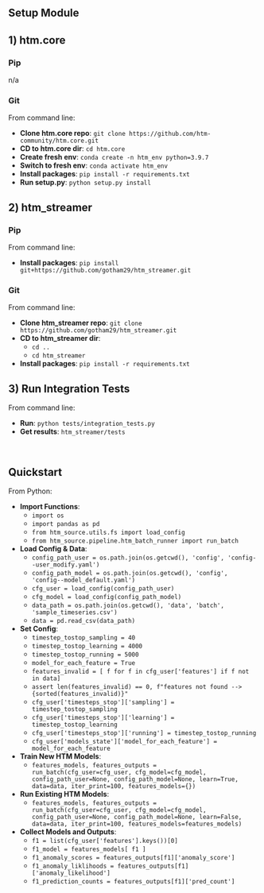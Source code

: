 ## Setup Module

## 1) htm.core
### Pip
n/a
### Git
From command line:
* **Clone htm.core repo**: `git clone https://github.com/htm-community/htm.core.git`
* **CD to htm.core dir**: `cd htm.core`
* **Create fresh env**: `conda create -n htm_env python=3.9.7`
* **Switch to fresh env**: `conda activate htm_env`
* **Install packages**: `pip install -r requirements.txt`
* **Run setup.py**: `python setup.py install`

## 2) htm_streamer
### Pip
From command line:
* **Install packages**: `pip install git+https://github.com/gotham29/htm_streamer.git`
### Git
From command line:
* **Clone htm_streamer repo**: `git clone https://github.com/gotham29/htm_streamer.git`
* **CD to htm_streamer dir**:
  * `cd ..`
  * `cd htm_streamer`
* **Install packages**: `pip install -r requirements.txt`

## 3) Run Integration Tests
From command line:
* **Run**: `python tests/integration_tests.py`
* **Get results**: `htm_streamer/tests`

<br/>

## Quickstart

From Python:
* **Import Functions**:
  * `import os`
  * `import pandas as pd`
  * `from htm_source.utils.fs import load_config`
  * `from htm_source.pipeline.htm_batch_runner import run_batch`
* **Load Config & Data**:
  * `config_path_user = os.path.join(os.getcwd(), 'config', 'config--user_modify.yaml')`
  * `config_path_model = os.path.join(os.getcwd(), 'config', 'config--model_default.yaml')`
  * `cfg_user = load_config(config_path_user)`
  * `cfg_model = load_config(config_path_model)`
  * `data_path = os.path.join(os.getcwd(), 'data', 'batch', 'sample_timeseries.csv')`
  * `data = pd.read_csv(data_path)`
* **Set Config**:
  * `timestep_tostop_sampling = 40`
  * `timestep_tostop_learning = 4000`
  * `timestep_tostop_running = 5000`
  * `model_for_each_feature = True`
  * `features_invalid = [ f for f in cfg_user['features'] if f not in data]`
  * `assert len(features_invalid) == 0, f"features not found --> {sorted(features_invalid)}"`
  * `cfg_user['timesteps_stop']['sampling'] = timestep_tostop_sampling`
  * `cfg_user['timesteps_stop']['learning'] = timestep_tostop_learning`
  * `cfg_user['timesteps_stop']['running'] = timestep_tostop_running`
  * `cfg_user['models_state']['model_for_each_feature'] = model_for_each_feature`
* **Train New HTM Models**:
  * `features_models, features_outputs = run_batch(cfg_user=cfg_user,
                                                   cfg_model=cfg_model,
                                                   config_path_user=None,
                                                   config_path_model=None,
                                                   learn=True,
                                                   data=data,
                                                   iter_print=100,
                                                   features_models={})`
* **Run Existing HTM Models**:
  * `features_models, features_outputs = run_batch(cfg_user=cfg_user,
                                                   cfg_model=cfg_model,
                                                   config_path_user=None,
                                                   config_path_model=None,
                                                   learn=False,
                                                   data=data,
                                                   iter_print=100,
                                                   features_models=features_models)`
* **Collect Models and Outputs**:
  * `f1 = list(cfg_user['features'].keys())[0]`
  * `f1_model = features_models[ f1 ]`
  * `f1_anomaly_scores = features_outputs[f1]['anomaly_score']`
  * `f1_anomaly_liklihoods = features_outputs[f1]['anomaly_likelihood']`
  * `f1_prediction_counts = features_outputs[f1]['pred_count']`
